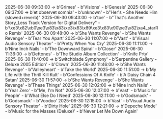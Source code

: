 2025-06-30 09:33:00 -> b'Grimes' - b'Visions' - b'Genesis'
2025-06-30 09:37:00 -> b'et observet somnia' - b'unknown' - b"Her's - She Needs Him (slowed+reverb)"
2025-06-30 09:43:00 -> b'toe' - b"That's Another Story_Less Track Version for Digital Delivery" - b'\xe3\x82\xb0\xe3\x83\x83\xe3\x83\x89\xe3\x83\x90\xe3\x82\xa4_starRo Remix'
2025-06-30 09:48:00 -> b'She Wants Revenge' - b'She Wants Revenge' - b'Tear You Apart'
2025-06-30 11:07:00 -> b'Vast' - b'Visual Audio Sensory Theater' - b'Pretty When You Cry'
2025-06-30 11:11:00 -> b'Nine Inch Nails' - b'The Downward Spiral' - b'Closer'
2025-06-30 11:36:00 -> b'Deftones' - b'The Studio Album Collection' - b'Knife Prty'
2025-06-30 11:40:00 -> b'Switchblade Symphony' - b'Serpentine Gallery - Deluxe 2005 Edition' - b'Clown'
2025-06-30 11:46:00 -> b'She Wants Revenge' - b'Valleyheart' - b'Take the World'
2025-06-30 11:51:00 -> b'My Life with the Thrill Kill Kult' - b'Confessions Of A Knife' - b'A Daisy Chain 4 Satan'
2025-06-30 11:57:00 -> b'She Wants Revenge' - b'She Wants Revenge' - b'These Things'
2025-06-30 12:02:00 -> b'Nine Inch Nails' - b'Year Zero' - b"Me, I'm Not"
2025-06-30 12:07:00 -> b'Vast' - b'Music for People' - b'What Else Do I Need'
2025-06-30 12:11:00 -> b'Godsmack' - b'Godsmack' - b'Voodoo'
2025-06-30 12:15:00 -> b'Vast' - b'Visual Audio Sensory Theater' - b'Dirty Hole'
2025-06-30 12:21:00 -> b'Depeche Mode' - b'Music for the Masses (Deluxe)' - b'Never Let Me Down Again'
